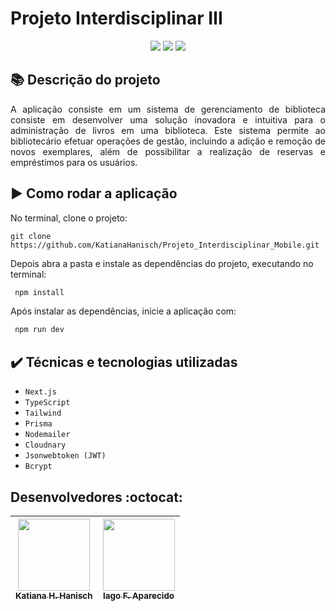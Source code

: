 # Projeto Interdisciplinar Ⅲ

<div align="center">
  <img src="https://img.shields.io/static/v1?label=&message=Next.js&color=black&style=for-the-badge&logo=next.js"/>
  <img src="https://img.shields.io/static/v1?label=&message=Prisma&color=blue&style=for-the-badge&logo=prisma"/>
  <img src="http://img.shields.io/static/v1?label=STATUS&message=CONCLUIDO&color=GREEN&style=for-the-badge"/>
</div>

## :books: Descrição do projeto 

<p align="justify">
A aplicação consiste em um sistema de gerenciamento de biblioteca consiste em desenvolver uma solução inovadora e intuitiva para o administração de livros em uma biblioteca. Este sistema permite ao bibliotecário efetuar operações de gestão, incluindo a adição e remoção de novos exemplares, além de possibilitar a realização de reservas e empréstimos para os usuários.
</p>



## :arrow_forward: Como rodar a aplicação 

No terminal, clone o projeto: 

```
git clone https://github.com/KatianaHanisch/Projeto_Interdisciplinar_Mobile.git
```

Depois abra a pasta e instale as dependências do projeto, executando no terminal:

```sh
 npm install
```

Após instalar as dependências, inicie a aplicação com:
```sh
 npm run dev
```

## ✔️ Técnicas e tecnologias utilizadas

- ``Next.js``
- ``TypeScript``
- ``Tailwind``
- ``Prisma``
- ``Nodemailer``
- ``Cloudnary``
- ``Jsonwebtoken (JWT)``
- ``Bcrypt``

## Desenvolvedores :octocat:



| [<img src="https://avatars.githubusercontent.com/u/101157580?v=4" width=115><br><sub>Katiana H. Hanisch</sub>](https://github.com/KatianaHanisch) |  [<img src="https://avatars.githubusercontent.com/u/100394244?v=4" width=115><br><sub>Iago F. Aparecido</sub>](https://github.com/IagoAparecido) | 
| :---: | :---:   




  
